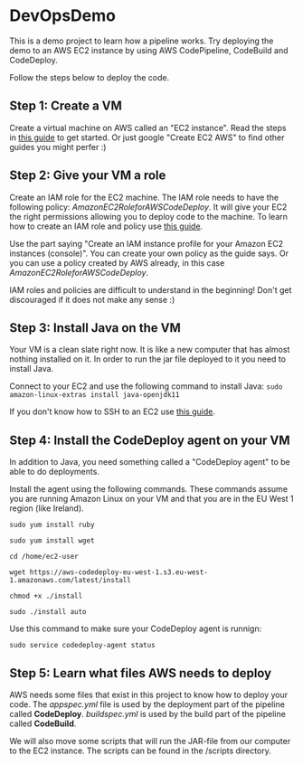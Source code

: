 # DevOpsDemo

This is a demo project to learn how a pipeline works. 
Try deploying the demo to an AWS EC2 instance by using AWS CodePipeline, 
CodeBuild and CodeDeploy. 

Follow the steps below to deploy the code. 

## Step 1: Create a VM
Create a virtual machine on AWS called an "EC2 instance". 
Read the steps in [this guide](https://docs.aws.amazon.com/AWSEC2/latest/UserGuide/EC2_GetStarted.html) to get started.
Or just google "Create EC2 AWS" to find other guides you might perfer :) 

## Step 2: Give your VM a role
Create an IAM role for the EC2 machine. The IAM role needs to have the 
following policy:
*AmazonEC2RoleforAWSCodeDeploy*. It will give your EC2 the right permissions
allowing you to deploy code to the machine. To learn how to create an IAM
role and policy use [this guide](https://docs.aws.amazon.com/codedeploy/latest/userguide/getting-started-create-iam-instance-profile.html).

Use the part saying "Create an IAM instance profile for your 
Amazon EC2 instances (console)". You can create your own policy
as the guide says. Or you can use a policy created by AWS already,
in this case *AmazonEC2RoleforAWSCodeDeploy*.  

IAM roles and policies are difficult to understand in the beginning! 
Don't get discouraged if it does not make any sense :) 

## Step 3: Install Java on the VM
Your VM is a clean slate right now. It is like a new computer that has
almost nothing installed on it. In order to run the jar file deployed to
it you need to install Java. 

Connect to your EC2 and use the following command to install Java:
`sudo amazon-linux-extras install java-openjdk11`

If you don't know how to SSH to an EC2 use
[this guide](https://docs.aws.amazon.com/AWSEC2/latest/UserGuide/ec2-instance-connect-methods.html).

## Step 4: Install the CodeDeploy agent on your VM
In addition to Java, you need something called a "CodeDeploy agent"
to be able to do deployments. 

Install the agent using the following commands.
These commands assume you are running Amazon Linux on your VM and
that you are in the EU West 1 region (like Ireland). 

```
sudo yum install ruby

sudo yum install wget

cd /home/ec2-user

wget https://aws-codedeploy-eu-west-1.s3.eu-west-1.amazonaws.com/latest/install

chmod +x ./install

sudo ./install auto

```

Use this command to make sure your CodeDeploy agent is runnign:

```
sudo service codedeploy-agent status
```

## Step 5: Learn what files AWS needs to deploy
AWS needs some files that exist in this project to know how to
deploy your code. 
The *appspec.yml* file is used by the deployment part of the
pipeline called **CodeDeploy**. *buildspec.yml* is used by
the build part of the pipeline called **CodeBuild**. 

We will also move some scripts that will run the JAR-file from our computer
to the EC2 instance. The scripts can be found in the 
/scripts directory. 







